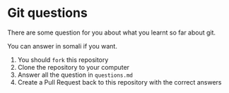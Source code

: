 # Git questions 

There are some question for you about what you learnt so far about git.

You can answer in somali if you want.

1. You should `fork` this repository
2. Clone the repository to your computer
3. Answer all the question in `questions.md`
4. Create a Pull Request back to this repository with the correct answers

